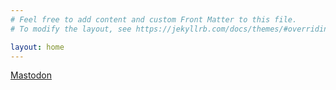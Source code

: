 ```yaml
---
# Feel free to add content and custom Front Matter to this file.
# To modify the layout, see https://jekyllrb.com/docs/themes/#overriding-theme-defaults

layout: home
---
```


<a rel="me" href="https://tilde.zone/@aaduhuli">Mastodon</a>
